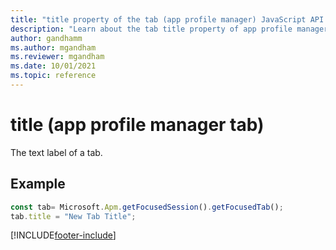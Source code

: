 ```yaml
---
title: "title property of the tab (app profile manager) JavaScript API Reference | MicrosoftDocs"
description: "Learn about the tab title property of app profile manager in Customer Service workspace."
author: gandhamm
ms.author: mgandham
ms.reviewer: mgandham
ms.date: 10/01/2021
ms.topic: reference
---
```


# title (app profile manager tab)

The text label of a tab.

## Example

```JavaScript
const tab= Microsoft.Apm.getFocusedSession().getFocusedTab();
tab.title = "New Tab Title";
```

[!INCLUDE[footer-include](../../../../includes/footer-banner.md)]
